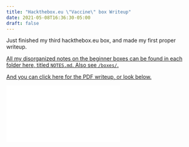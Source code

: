 ```yaml
---
title: "Hackthebox.eu \"Vaccine\" box Writeup"
date: 2021-05-08T16:36:30-05:00
draft: false
---
```


Just finished my third hackthebox.eu box, and made my first proper writeup.

[All my disorganized notes on the beginner boxes can be found in each folder here, titled `NOTES.md`. Also see `/boxes/`.](https://github.com/HenryFBP/hackthebox/tree/master/starting-point-boxes)

[And you can click here for the PDF writeup, or look below.](https://github.com/HenryFBP/hackthebox/blob/master/starting-point-boxes/vaccine/WRITEUP.pdf)

<object style="width:100%;height:100vh" data="/files/vaccine-writeup.pdf" type="application/pdf">
    <embed src="/files/vaccine-writeup.pdf" type="application/pdf" />
</object>
